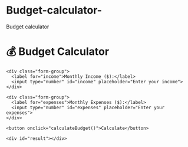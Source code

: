 # Budget-calculator-
Budget calculator 
<!DOCTYPE html>
<html lang="en">
<head>
  <meta charset="UTF-8">
  <meta name="viewport" content="width=device-width, initial-scale=1.0">
  <title>Budget Calculator</title>
  <link rel="stylesheet" href="style.css">
</head>
<body>
  <div class="container">
    <h1>💰 Budget Calculator</h1>

    <div class="form-group">
      <label for="income">Monthly Income ($):</label>
      <input type="number" id="income" placeholder="Enter your income">
    </div>

    <div class="form-group">
      <label for="expenses">Monthly Expenses ($):</label>
      <input type="number" id="expenses" placeholder="Enter your expenses">
    </div>

    <button onclick="calculateBudget()">Calculate</button>

    <div id="result"></div>
  </div>

  <script src="script.js"></script>
</body>
</html>
